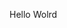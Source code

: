 Hello Wolrd
































































































































































































































































































































































































































































































































































































































































































































































































































































































































































































































































































































































































































































































































































































































































































































































































































































































































































































































































































































































































































































































































































































































































































































































































































































































































































































































































































































































































































































































































































































































































































































































































































































































































































































































































































































































































































































































































































































































































































































































































































































































































































































































































































































































































































































































































